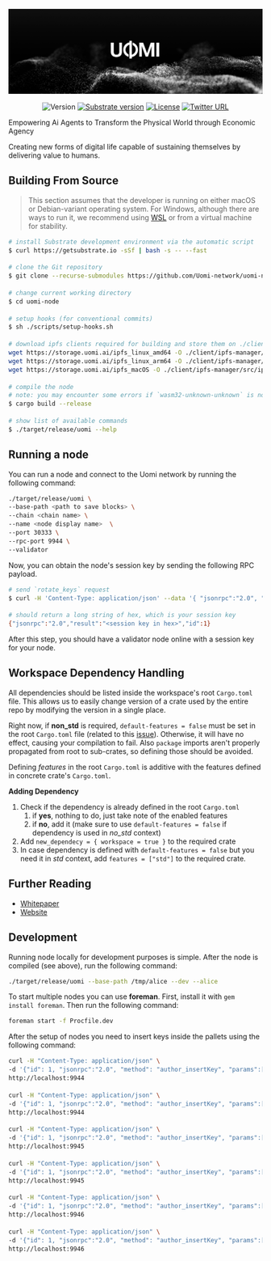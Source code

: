 ![uomi](./img/uomi.jpeg)
<div align="center">

![Version](https://badgen.net/badge/version/0.1.7/blue)
[![Substrate version](https://img.shields.io/badge/Substrate-3.0.0-brightgreen?logo=Parity%20Substrate)](https://substrate.dev/)
[![License](https://badgen.net/badge/license/MIT/blue)](./LICENSE)
[![Twitter URL](https://img.shields.io/twitter/follow/UomiNetwork?style=social)](https://twitter.com/UomiNetwork)

</div>


Empowering Ai Agents to Transform the Physical World through Economic Agency

Creating new forms of digital life capable of sustaining themselves by delivering value to humans.

## Building From Source

> This section assumes that the developer is running on either macOS or Debian-variant operating system. For Windows, although there are ways to run it, we recommend using [WSL](https://docs.microsoft.com/en-us/windows/wsl/install-win10) or from a virtual machine for stability.

```bash
# install Substrate development environment via the automatic script
$ curl https://getsubstrate.io -sSf | bash -s -- --fast

# clone the Git repository
$ git clone --recurse-submodules https://github.com/Uomi-network/uomi-node.git

# change current working directory
$ cd uomi-node

# setup hooks (for conventional commits)
$ sh ./scripts/setup-hooks.sh

# download ipfs clients required for building and store them on ./client/ipfs-manager/src/
wget https://storage.uomi.ai/ipfs_linux_amd64 -O ./client/ipfs-manager/src/ipfs_linux_amd64
wget https://storage.uomi.ai/ipfs_linux_arm64 -O ./client/ipfs-manager/src/ipfs_linux_arm64
wget https://storage.uomi.ai/ipfs_macOS -O ./client/ipfs-manager/src/ipfs_macOS

# compile the node
# note: you may encounter some errors if `wasm32-unknown-unknown` is not installed, or if the toolchain channel is outdated
$ cargo build --release

# show list of available commands
$ ./target/release/uomi --help
```

## Running a node

You can run a node and connect to the Uomi network by running the following command:

```bash
./target/release/uomi \
--base-path <path to save blocks> \
--chain <chain name> \
--name <node display name>  \
--port 30333 \
--rpc-port 9944 \
--validator
```


Now, you can obtain the node's session key by sending the following RPC payload.

```bash
# send `rotate_keys` request
$ curl -H 'Content-Type: application/json' --data '{ "jsonrpc":"2.0", "method":"author_rotateKeys", "id":1 }' localhost:9944

# should return a long string of hex, which is your session key
{"jsonrpc":"2.0","result":"<session key in hex>","id":1}
```

After this step, you should have a validator node online with a session key for your node.

## Workspace Dependency Handling

All dependencies should be listed inside the workspace's root `Cargo.toml` file.
This allows us to easily change version of a crate used by the entire repo by modifying the version in a single place.

Right now, if **non_std** is required, `default-features = false` must be set in the root `Cargo.toml` file (related to this [issue](https://github.com/rust-lang/cargo/pull/11409)). Otherwise, it will have no effect, causing your compilation to fail.
Also `package` imports aren't properly propagated from root to sub-crates, so defining those should be avoided.

Defining _features_ in the root `Cargo.toml` is additive with the features defined in concrete crate's `Cargo.toml`.

**Adding Dependency**

1. Check if the dependency is already defined in the root `Cargo.toml`
    1. if **yes**, nothing to do, just take note of the enabled features
    2. if **no**, add it (make sure to use `default-features = false` if dependency is used in _no_std_ context)
2. Add `new_dependecy = { workspace = true }` to the required crate
3. In case dependency is defined with `default-features = false` but you need it in _std_ context, add `features = ["std"]` to the required crate.

## Further Reading
* [Whitepaper](https://github.com/Uomi-network/uomi-whitepaper)
* [Website](https://uomi.network)

## Development

Running node locally for development purposes is simple. After the node is compiled (see above), run the following command:

```bash
./target/release/uomi --base-path /tmp/alice --dev --alice 
```

To start multiple nodes you can use **foreman**. First, install it with `gem install foreman`. Then run the following command:

```bash
foreman start -f Procfile.dev
``` 

After the setup of nodes you need to insert keys inside the pallets using the following command:

```bash
curl -H "Content-Type: application/json" \
-d '{"id": 1, "jsonrpc":"2.0", "method": "author_insertKey", "params":["ipfs", "//Alice//stash", "0xbe5ddb1579b72e84524fc29e78609e3caf42e85aa118ebfe0b0ad404b5bdd25f"]}' \
http://localhost:9944 

curl -H "Content-Type: application/json" \
-d '{"id": 1, "jsonrpc":"2.0", "method": "author_insertKey", "params":["uomi", "//Alice//stash", "0xbe5ddb1579b72e84524fc29e78609e3caf42e85aa118ebfe0b0ad404b5bdd25f"]}' \
http://localhost:9944 

curl -H "Content-Type: application/json" \
-d '{"id": 1, "jsonrpc":"2.0", "method": "author_insertKey", "params":["uomi", "//Bob//stash", "0xfe65717dad0447d715f660a0a58411de509b42e6efb8375f562f58a554d5860e"]}' \
http://localhost:9945 

curl -H "Content-Type: application/json" \
-d '{"id": 1, "jsonrpc":"2.0", "method": "author_insertKey", "params":["ipfs", "//Bob//stash", "0xfe65717dad0447d715f660a0a58411de509b42e6efb8375f562f58a554d5860e"]}' \
http://localhost:9945 

curl -H "Content-Type: application/json" \
-d '{"id": 1, "jsonrpc":"2.0", "method": "author_insertKey", "params":["uomi", "Charlie//stash", "0x1e07379407fecc4b89eb7dbd287c2c781cfb1907a96947a3eb18e4f8e7198625"]}' \
http://localhost:9946 

curl -H "Content-Type: application/json" \
-d '{"id": 1, "jsonrpc":"2.0", "method": "author_insertKey", "params":["ipfs", "Charlie//stash", "0x1e07379407fecc4b89eb7dbd287c2c781cfb1907a96947a3eb18e4f8e7198625"]}' \
http://localhost:9946
```

